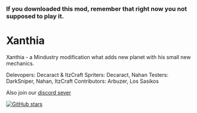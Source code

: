 ### If you downloaded this mod, remember that right now you not supposed to play it.


# Xanthia
Xanthia - a Mindustry modification what adds new planet with his small new mechanics. 

Delevopers: Decaract & ItzCraft
Spriters: Decaract, Nahan
Testers: DarkSniper, Nahan, ItzCraft
Contributors: Arbuzer, Los Sasikos

Also join our [discord sever](https://discord.com/invite/btUe3rhGuQ) 

[![GitHub stars](https://img.shields.io/github/stars/ItzCraft/Xanthia)](https://github.com/ItzCraft/Xanthia)
